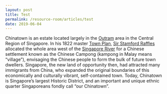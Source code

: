 ```yaml
---
layout: post
title: Test
permalink: /resource-room/articles/test
date: 2019-06-04
---
```


Chinatown is an estate located largely in the [Outram](http://eresources.nlb.gov.sg/infopedia/articles/SIP_733_2005-01-25.html) area in the Central Region of Singapore. In his 1822 master [Town Plan](http://eresources.nlb.gov.sg/infopedia/articles/SIP_658_2005-01-07.html), [Sir Stamford Raffles](http://eresources.nlb.gov.sg/infopedia/articles/SIP_715_2004-12-15.html) allocated the whole area west of the [Singapore River](http://eresources.nlb.gov.sg/infopedia/articles/SIP_148_2005-02-02.html) for a Chinese settlement known as the Chinese Campong (kampong in Malay means “village”), envisaging the Chinese people to form the bulk of future town dwellers. Singapore, the new land of opportunity then, had attracted many immigrants from China, who expanded the original boundaries of this economically and culturally vibrant, self-contained town. Today, Chinatown is Singapore’s largest Historic District, and an important and unique ethnic quarter Singaporeans fondly call “our Chinatown”.